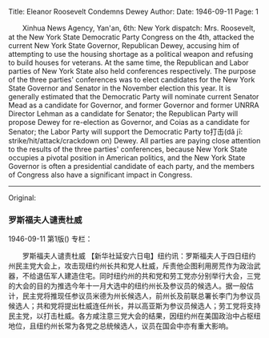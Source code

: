 Title: Eleanor Roosevelt Condemns Dewey
Author:
Date: 1946-09-11
Page: 1

　　Xinhua News Agency, Yan'an, 6th: New York dispatch: Mrs. Roosevelt, at the New York State Democratic Party Congress on the 4th, attacked the current New York State Governor, Republican Dewey, accusing him of attempting to use the housing shortage as a political weapon and refusing to build houses for veterans. At the same time, the Republican and Labor parties of New York State also held conferences respectively. The purpose of the three parties' conferences was to elect candidates for the New York State Governor and Senator in the November election this year. It is generally estimated that the Democratic Party will nominate current Senator Mead as a candidate for Governor, and former Governor and former UNRRA Director Lehman as a candidate for Senator; the Republican Party will propose Dewey for re-election as Governor, and Coias as a candidate for Senator; the Labor Party will support the Democratic Party to打击(dǎ jī: strike/hit/attack/crackdown on) Dewey. All parties are paying close attention to the results of the three parties' conferences, because New York State occupies a pivotal position in American politics, and the New York State Governor is often a presidential candidate of each party, and the members of Congress also have a significant impact in Congress.



<hr /> 

Original: 


### 罗斯福夫人谴责杜威

1946-09-11
第1版()
专栏：

　　罗斯福夫人谴责杜威
    【新华社延安六日电】纽约讯：罗斯福夫人于四日纽约州民主党大会上，攻击现纽约州长共和党人杜威，斥责他企图利用房荒作为政治武器，不给退伍军人建造住宅。同时纽约州的共和党和劳工党亦分别举行大会，三党的大会的目的为推选今年十一月大选中的纽约州长及参议员的候选人。据一般估计，民主党将推现任参议员米德为州长候选人，前州长及前联总署长李门为参议员候选人；共和党将提出杜威连任州长，并以高亚斯为参议员候选人；劳工党将支持民主党，以打击杜威。各方咸注意三党大会的结果，因纽约州在美国政治中占枢纽地位，且纽约州长常为各党之总统候选人，议员在国会中亦有重大影响。
